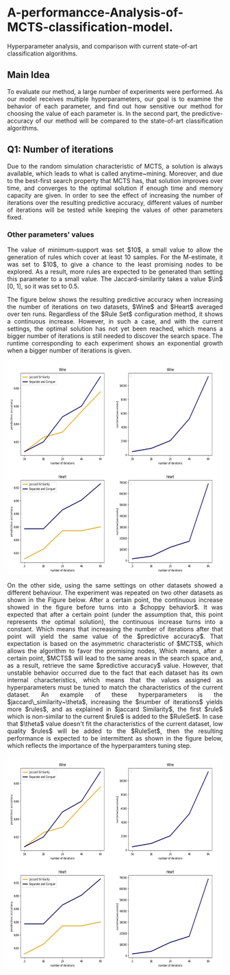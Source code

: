 # A-performancce-Analysis-of-MCTS-classification-model.
Hyperparameter analysis, and comparison with current  state-of-art classification algorithms.

## Main Idea
<p align="justify">
To evaluate our method, a large number of experiments were performed. As our model receives multiple hyperparameters, our goal is to examine the behavior of each parameter, and find out how sensitive our method for choosing the value of each parameter is. In the second part, the predictive-accuracy of our method will be compared to the state-of-art classification algorithms.

## Q1: Number of iterations
<p align="justify">
Due to the random simulation characteristic of MCTS, a solution is always available, which leads to what is called anytime~mining. Moreover, and due to the best-first search property that MCTS has, that solution improves over time, and converges to the optimal solution if enough time and memory capacity are given. In order to see the effect of increasing the number of iterations over the resulting predictive accuracy, different values of number of iterations will be tested while keeping the values of other parameters fixed.

### Other parameters' values
<p align="justify">
The value of minimum-support was set $10$, a small value to allow the generation of rules which cover at least 10 samples. For the M-estimate, it was set to $10$, to give a chance to the least promising nodes to be explored. As a result, more rules are expected to be generated than setting this parameter to a small value. The Jaccard-similarity takes a value $\in$ [0, 1], so it was set to 0.5.
<p align="justify">
The figure below shows the resulting predictive accuracy when increasing the number of iterations on two datasets, $Wine$ and $Heart$ averaged over ten runs. Regardless of the $Rule Set$ configuration method, it shows a continuous increase. However, in such a case, and with the current settings, the optimal solution has not yet been reached, which means a bigger number of iterations is still needed to discover the search space. The runtime corresponding to each experiment shows an exponential growth when a bigger number of iterations is given.

<p align="center">
<img width="800" height="500" src="https://github.com/MSc-MGomaa/A-performancce-Analysis-of-MCTS-classification-model./blob/main/test1.jpg">
</p>

<p align="justify">
On the other side, using the same settings on other datasets showed a different behaviour. The experiment was repeated on two other datasets as shown in the Figure below. After a certain point, the continuous increase showed in the figure before turns into a $choppy behavior$. It was expected that after a certain point (under the assumption that, this point represents the optimal solution), the continuous increase turns into a constant. Which means that increasing the number of iterations after that point will yield the same value of the $predictive accuracy$. That expectation is based on the asymmetric characteristic of $MCTS$, which allows the algorithm to favor the promising nodes, Which means, after a certain point, $MCTS$ will lead to the same areas in the search space and, as a result, retrieve the same $predictive accuracy$ value. However, that unstable behavior occurred due to the fact that each dataset has its own internal characteristics, which means that the values assigned as hyperparameters must be tuned to match the characteristics of the current dataset. An example of these hyperparameters is the $jaccard\_similarity~\theta$, increasing the $number of iterations$ yields more $rules$, and as explained in $jaccard Similarity$, the first $rule$ which is non-similar to the current $rule$ is added to the $RuleSet$. In case that $\theta$ value doesn't fit the characteristics of the current dataset, low quality $rules$ will be added to the $RuleSet$, then the resulting performance is expected to be intermittent as shown in the figure below, which reflects the importance of the hyperparamters tuning step. 

<p align="center">
<img width="800" height="500" src="https://github.com/MSc-MGomaa/A-performancce-Analysis-of-MCTS-classification-model./blob/main/test1.jpg">
</p>







